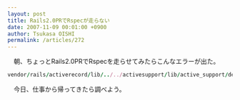 ```yaml
---
layout: post
title: Rails2.0PRでRspecが走らない
date: 2007-11-09 00:01:00 +0900
author: Tsukasa OISHI
permalink: /articles/272
---
```



　朝、ちょっとRails2.0PRでRspecを走らせてみたらこんなエラーが出た。  

```ruby  
vendor/rails/activerecord/lib/../../activesupport/lib/active_support/dependencies.rb:263:in `load_missing_constant': uninitialized constant ActionView::Helpers::JavaScriptMacrosHelper (NameError)  
```  

　今日、仕事から帰ってきたら調べよう。  

